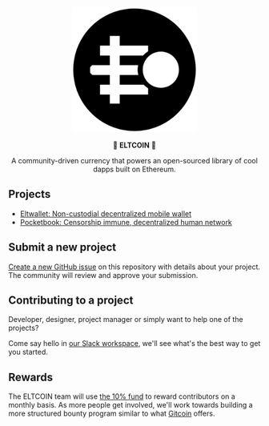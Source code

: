 <div align="center">
  <p>
  <img src="assets/logo.png" width="250" />
  </p>

  <p>
    🚀 <strong>ELTCOIN</strong>  🚀
  </p>
  <p>
    A community-driven currency that powers an open-sourced library of cool dapps built on Ethereum.
  </p>
</div>

## Projects

- [Eltwallet: Non-custodial decentralized mobile wallet](https://www.github.com/eltcoin/eltwallet)
- [Pocketbook: Censorship immune, decentralized human network](https://www.github.com/eltcoin/pocketbook)

## Submit a new project

[Create a new GitHub issue](https://github.com/ELTCOIN/projects/issues/new) on this repository with details about your project. The community will review and approve your submission.

## Contributing to a project

Developer, designer, project manager or simply want to help one of the projects?

Come say hello in [our Slack workspace](https://join.slack.com/t/eltcoin/shared_invite/enQtNDE5NTY4MzA2OTQ0LWU3MjViNzQyN2VkNTllZTBlMDE5MWQ2ZTllYmM4YmNjMTQwZjRkYzNiMTIzMTBmNjFlODMxYjRkNGMwMzA3NWY), we'll see what's the best way to get you started.

## Rewards

The ELTCOIN team will use [the 10% fund](https://etherscan.io/address/0x59820c019d9eff4152354a575eaddb5b8b2c8dda) to reward contributors on a monthly basis. As more people get involved, we'll work towards building a more structured bounty program similar to what [Gitcoin](https://gitcoin.co/) offers.
